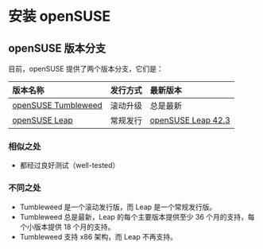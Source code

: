 # 安装 openSUSE

## openSUSE 版本分支

目前，openSUSE 提供了两个版本分支，它们是：

| 版本名称 | 发行方式 | 最新版本 |
| :--- | :--- | :--- |
| [openSUSE Tumbleweed](https://zh.opensuse.org/Portal:Tumbleweed) | 滚动升级 | 总是最新 |
| [openSUSE Leap](https://zh.opensuse.org/Portal:Leap) | 常规发行 | [openSUSE Leap 42.3](https://zh.opensuse.org/Portal:42.3) |

### 相似之处

* 都经过良好测试（well-tested）

### 不同之处

* Tumbleweed 是一个滚动发行版，而 Leap 是一个常规发行版。
* Tumbleweed 总是最新，Leap 的每个主要版本提供至少 36 个月的支持，每个小版本提供 18 个月的支持。
* Tumbleweed 支持 x86 架构，而 Leap 不再支持。



